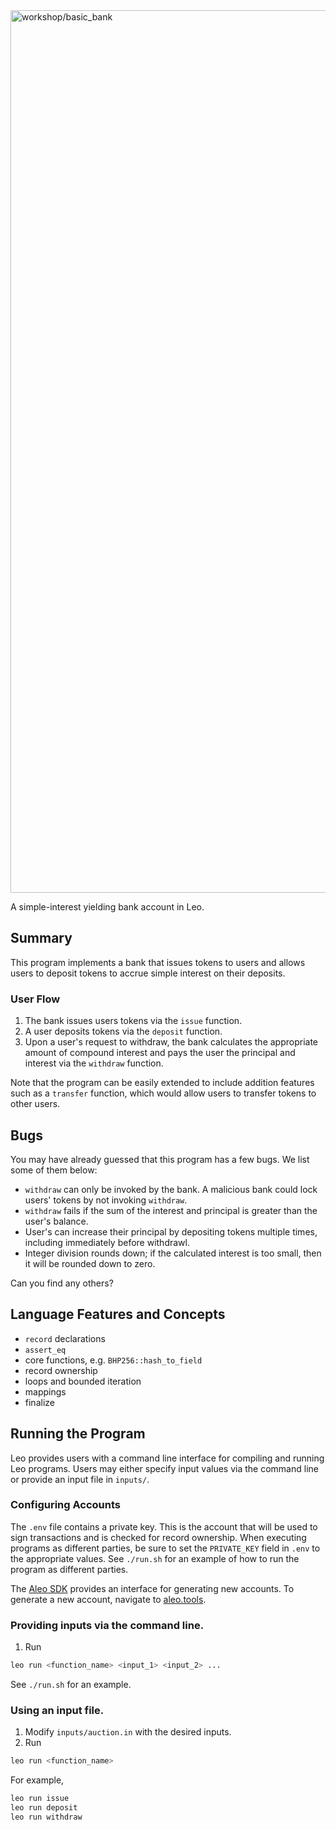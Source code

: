 <!-- # 🏦 Basic Bank -->
<img alt="workshop/basic_bank" width="1412" src="../.resources/basic_bank.png">

A simple-interest yielding bank account in Leo.

## Summary

This program implements a bank that issues tokens to users and allows users to deposit tokens to accrue simple interest on their deposits.

### User Flow
1. The bank issues users tokens via the `issue` function.
2. A user deposits tokens via the `deposit` function.
3. Upon a user's request to withdraw, the bank calculates the appropriate amount of compound interest and pays the user the principal and interest via the `withdraw` function.

Note that the program can be easily extended to include addition features such as a `transfer` function, which would allow users to transfer tokens to other users.

## Bugs

You may have already guessed that this program has a few bugs. We list some of them below: 
- `withdraw` can only be invoked by the bank. A malicious bank could lock users' tokens by not invoking `withdraw`.
- `withdraw` fails if the sum of the interest and principal is greater than the user's balance. 
- User's can increase their principal by depositing tokens multiple times, including immediately before withdrawl.
- Integer division rounds down; if the calculated interest is too small, then it will be rounded down to zero.

Can you find any others?

## Language Features and Concepts
- `record` declarations
- `assert_eq`
- core functions, e.g. `BHP256::hash_to_field`
- record ownership
- loops and bounded iteration
- mappings
- finalize

## Running the Program

Leo provides users with a command line interface for compiling and running Leo programs.
Users may either specify input values via the command line or provide an input file in `inputs/`.

### Configuring Accounts
The `.env` file contains a private key.
This is the account that will be used to sign transactions and is checked for record ownership.
When executing programs as different parties, be sure to set the `PRIVATE_KEY` field in `.env` to the appropriate values.
See `./run.sh` for an example of how to run the program as different parties.


The [Aleo SDK](https://github.com/AleoHQ/leo/tree/testnet3) provides an interface for generating new accounts.
To generate a new account, navigate to [aleo.tools](https://aleo.tools).

### Providing inputs via the command line.
1. Run
```bash
leo run <function_name> <input_1> <input_2> ...
```
See `./run.sh` for an example.


### Using an input file.
1. Modify `inputs/auction.in` with the desired inputs.
2. Run
```bash
leo run <function_name>
```
For example,
```bash
leo run issue
leo run deposit
leo run withdraw
```
